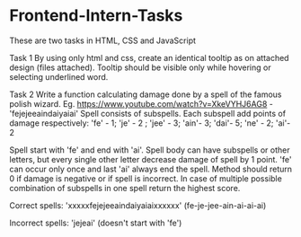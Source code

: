 # Frontend-Intern-Tasks

These are two tasks in HTML, CSS and JavaScript

Task 1
By using only html and css, create an identical tooltip as on attached design (files attached). Tooltip should be visible only while hovering or selecting underlined word. 

Task 2
Write a function calculating damage done by a spell of the famous polish wizard.
Eg. https://www.youtube.com/watch?v=XkeVYHJ6AG8 - 'fejejeeaindaiyaiai'
Spell consists of subspells. Each subspell add points of damage respectively:
'fe' - 1; 'je' - 2 ; 'jee' - 3; 'ain'- 3; 'dai'- 5; 'ne' - 2; 'ai'- 2

Spell start with 'fe' and end with 'ai'. Spell body can have subspells or other letters, but every single other letter decrease damage of spell by 1 point. 'fe' can occur only once and last 'ai' always end the spell. Method should return 0 if damage is negative or if spell is incorrect. In case of multiple possible combination of subspells in one spell return the highest score.

Correct spells: 'xxxxxfejejeeaindaiyaiaixxxxxx' (fe-je-jee-ain-ai-ai-ai)

Incorrect spells: 'jejeai' (doesn't start with 'fe')

